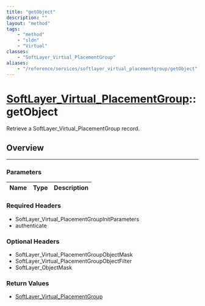 ```yaml
---
title: "getObject"
description: ""
layout: "method"
tags:
    - "method"
    - "sldn"
    - "Virtual"
classes:
    - "SoftLayer_Virtual_PlacementGroup"
aliases:
    - "/reference/services/softlayer_virtual_placementgroup/getObject"
---
```

# [SoftLayer_Virtual_PlacementGroup](/reference/services/SoftLayer_Virtual_PlacementGroup)::getObject

Retrieve a SoftLayer_Virtual_PlacementGroup record.


## Overview 


-----

### Parameters 
|Name | Type | Description |
| --- | --- | --- |


### Required Headers
* SoftLayer_Virtual_PlacementGroupInitParameters
* authenticate


### Optional Headers
* SoftLayer_Virtual_PlacementGroupObjectMask
* SoftLayer_Virtual_PlacementGroupObjectFilter
* SoftLayer_ObjectMask

### Return Values
* <a href='/reference/datatypes/SoftLayer_Virtual_PlacementGroup'>SoftLayer_Virtual_PlacementGroup </a>





